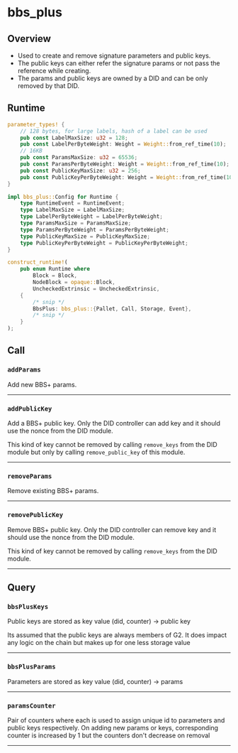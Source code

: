 # bbs_plus

## Overview

- Used to create and remove signature parameters and public keys.
- The public keys can either refer the signature params or not pass the reference while creating.
- The params and public keys are owned by a DID and can be only removed by that DID.

## Runtime

```rust
parameter_types! {
    // 128 bytes, for large labels, hash of a label can be used
    pub const LabelMaxSize: u32 = 128;
    pub const LabelPerByteWeight: Weight = Weight::from_ref_time(10);
    // 16KB
    pub const ParamsMaxSize: u32 = 65536;
    pub const ParamsPerByteWeight: Weight = Weight::from_ref_time(10);
    pub const PublicKeyMaxSize: u32 = 256;
    pub const PublicKeyPerByteWeight: Weight = Weight::from_ref_time(10);
}

impl bbs_plus::Config for Runtime {
    type RuntimeEvent = RuntimeEvent;
    type LabelMaxSize = LabelMaxSize;
    type LabelPerByteWeight = LabelPerByteWeight;
    type ParamsMaxSize = ParamsMaxSize;
    type ParamsPerByteWeight = ParamsPerByteWeight;
    type PublicKeyMaxSize = PublicKeyMaxSize;
    type PublicKeyPerByteWeight = PublicKeyPerByteWeight;
}

construct_runtime!(
    pub enum Runtime where
        Block = Block,
        NodeBlock = opaque::Block,
        UncheckedExtrinsic = UncheckedExtrinsic,
    {
        /* snip */
        BbsPlus: bbs_plus::{Pallet, Call, Storage, Event},
        /* snip */
    }
);
```

## Call

### `addParams`

Add new BBS+ params.

---

### `addPublicKey`

Add a BBS+ public key. Only the DID controller can add key and it should use the nonce from the DID module.

This kind of key cannot be removed by calling `remove_keys` from the DID module but only by calling `remove_public_key` of this module.

---

### `removeParams`

Remove existing BBS+ params.

---

### `removePublicKey`

Remove BBS+ public key. Only the DID controller can remove key and it should use the nonce from the DID module.

This kind of key cannot be removed by calling `remove_keys` from the DID module.

---

## Query

### `bbsPlusKeys`

Public keys are stored as key value (did, counter) -> public key

Its assumed that the public keys are always members of G2. It does impact any logic on the chain but makes up for one less storage value

---

### `bbsPlusParams`

Parameters are stored as key value (did, counter) -> params

---

### `paramsCounter`

Pair of counters where each is used to assign unique id to parameters and public keys respectively. On adding new params or keys, corresponding counter is increased by 1 but the counters don't decrease on removal

---
